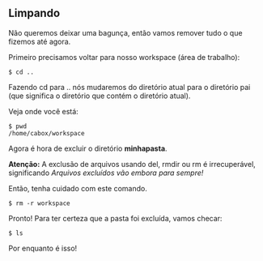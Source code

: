 ## Limpando

Não queremos deixar uma bagunça, então vamos remover tudo o que fizemos até agora.

Primeiro precisamos voltar para nosso workspace (área de trabalho):

```
$ cd ..
```

Fazendo cd para .. nós mudaremos do diretório atual para o diretório pai (que significa o diretório que contém o diretório atual).

Veja onde você está:

```
$ pwd
/home/cabox/workspace
```

Agora é hora de excluir o diretório **minhapasta**.

**Atenção:** A exclusão de arquivos usando del, rmdir ou rm é irrecuperável, significando _Arquivos excluídos vão embora para sempre!_

Então, tenha cuidado com este comando.

```
$ rm -r workspace
```

Pronto! Para ter certeza que a pasta foi excluída, vamos checar:

```
$ ls
```

Por enquanto é isso!
